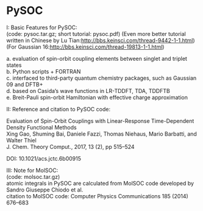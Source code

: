 # PySOC

I: Basic Features for PySOC:  
(code: pysoc.tar.gz; short tutorial: pysoc.pdf) 
(Even more better tutorial written in Chinese by Lu Tian:http://bbs.keinsci.com/thread-9442-1-1.html)
(For Gaussian 16:http://bbs.keinsci.com/thread-19813-1-1.html)

a. evaluation of spin-orbit coupling elements between singlet and triplet states  
b. Python scripts + FORTRAN  
c. interfaced to third-party quantum chemistry packages, such as Gaussian 09 and DFTB+  
d. based on Casida’s wave functions in LR-TDDFT, TDA, TDDFTB  
e. Breit-Pauli spin-orbit Hamiltonian with effective charge approximation  

II: Reference and citation to PySOC code:

Evaluation of Spin-Orbit Couplings with Linear-Response Time-Dependent Density Functional Methods  
Xing Gao, Shuming Bai, Daniele Fazzi, Thomas Niehaus, Mario Barbatti, and Walter Thiel  
J. Chem. Theory Comput., 2017, 13 (2), pp 515–524

DOI: 10.1021/acs.jctc.6b00915  

  
III: Note for MolSOC:  
(code: molsoc.tar.gz)  
   atomic integrals in PySOC are calculated from MolSOC code developed by Sandro Giuseppe Chiodo et al.  
   citation to MolSOC code: Computer Physics Communications 185 (2014) 676–683  

